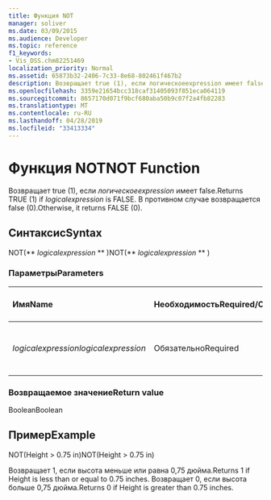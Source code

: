 ```yaml
---
title: Функция NOT
manager: soliver
ms.date: 03/09/2015
ms.audience: Developer
ms.topic: reference
f1_keywords:
- Vis_DSS.chm82251469
localization_priority: Normal
ms.assetid: 65873b32-2406-7c33-8e68-802461f467b2
description: Возвращает true (1), если логическоеexpression имеет false. В противном случае возвращается false (0).
ms.openlocfilehash: 3359e21654bcc318caf31405093f851eca064119
ms.sourcegitcommit: 8657170d071f9bcf680aba50b9c07f2a4fb82283
ms.translationtype: MT
ms.contentlocale: ru-RU
ms.lasthandoff: 04/28/2019
ms.locfileid: "33413334"
---
```

# <a name="not-function"></a><span data-ttu-id="a5a86-104">Функция NOT</span><span class="sxs-lookup"><span data-stu-id="a5a86-104">NOT Function</span></span>

<span data-ttu-id="a5a86-105">Возвращает true (1), если  _логическоеexpression_ имеет false.</span><span class="sxs-lookup"><span data-stu-id="a5a86-105">Returns TRUE (1) if  _logicalexpression_ is FALSE.</span></span> <span data-ttu-id="a5a86-106">В противном случае возвращается false (0).</span><span class="sxs-lookup"><span data-stu-id="a5a86-106">Otherwise, it returns FALSE (0).</span></span> 
  
## <a name="syntax"></a><span data-ttu-id="a5a86-107">Синтаксис</span><span class="sxs-lookup"><span data-stu-id="a5a86-107">Syntax</span></span>

<span data-ttu-id="a5a86-108">NOT(\*\* *logicalexpression* \*\* )</span><span class="sxs-lookup"><span data-stu-id="a5a86-108">NOT(\*\* *logicalexpression* \*\* )</span></span> 
  
### <a name="parameters"></a><span data-ttu-id="a5a86-109">Параметры</span><span class="sxs-lookup"><span data-stu-id="a5a86-109">Parameters</span></span>

|<span data-ttu-id="a5a86-110">**Имя**</span><span class="sxs-lookup"><span data-stu-id="a5a86-110">**Name**</span></span>|<span data-ttu-id="a5a86-111">**Необходимость**</span><span class="sxs-lookup"><span data-stu-id="a5a86-111">**Required/Optional**</span></span>|<span data-ttu-id="a5a86-112">**Тип данных**</span><span class="sxs-lookup"><span data-stu-id="a5a86-112">**Data Type**</span></span>|<span data-ttu-id="a5a86-113">**Описание**</span><span class="sxs-lookup"><span data-stu-id="a5a86-113">**Description**</span></span>|
|:-----|:-----|:-----|:-----|
| <span data-ttu-id="a5a86-114">_logicalexpression_</span><span class="sxs-lookup"><span data-stu-id="a5a86-114">_logicalexpression_</span></span> <br/> |<span data-ttu-id="a5a86-115">Обязательно</span><span class="sxs-lookup"><span data-stu-id="a5a86-115">Required</span></span>  <br/> |<span data-ttu-id="a5a86-116">**Строка**</span><span class="sxs-lookup"><span data-stu-id="a5a86-116">**String**</span></span> <br/> |<span data-ttu-id="a5a86-117">Логическое выражение для оценки.</span><span class="sxs-lookup"><span data-stu-id="a5a86-117">The logical expression to evaluate.</span></span>  <br/> |
   
### <a name="return-value"></a><span data-ttu-id="a5a86-118">Возвращаемое значение</span><span class="sxs-lookup"><span data-stu-id="a5a86-118">Return value</span></span>

<span data-ttu-id="a5a86-119">Boolean</span><span class="sxs-lookup"><span data-stu-id="a5a86-119">Boolean</span></span>
  
## <a name="example"></a><span data-ttu-id="a5a86-120">Пример</span><span class="sxs-lookup"><span data-stu-id="a5a86-120">Example</span></span>

<span data-ttu-id="a5a86-121">NOT(Height \> 0.75 in)</span><span class="sxs-lookup"><span data-stu-id="a5a86-121">NOT(Height \> 0.75 in)</span></span> 
  
<span data-ttu-id="a5a86-122">Возвращает 1, если высота меньше или равна 0,75 дюйма.</span><span class="sxs-lookup"><span data-stu-id="a5a86-122">Returns 1 if Height is less than or equal to 0.75 inches.</span></span> <span data-ttu-id="a5a86-123">Возвращает 0, если высота больше 0,75 дюйма.</span><span class="sxs-lookup"><span data-stu-id="a5a86-123">Returns 0 if Height is greater than 0.75 inches.</span></span> 
  

